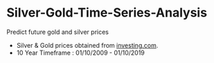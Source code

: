 # Silver-Gold-Time-Series-Analysis
Predict future gold and silver prices

* Silver & Gold prices obtained from [investing.com](https://www.investing.com/commodities/silver-historical-data). <br>
* 10 Year Timeframe : 01/10/2009 - 01/10/2019
